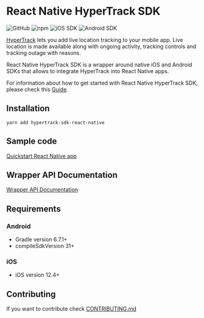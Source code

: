 # React Native HyperTrack SDK

![GitHub](https://img.shields.io/github/license/hypertrack/sdk-react-native.svg) 
![npm](https://img.shields.io/npm/v/hypertrack-sdk-react-native.svg) 
![iOS SDK](https://img.shields.io/badge/iOS%20SDK-4.14.0-brightgreen.svg) 
![Android SDK](https://img.shields.io/badge/Android%20SDK-6.4.0-brightgreen.svg)

[HyperTrack](https://www.hypertrack.com) lets you add live location tracking to your mobile app. Live location is made available along with ongoing activity, tracking controls and tracking outage with reasons.

React Native HyperTrack SDK is a wrapper around native iOS and Android SDKs that allows to integrate HyperTrack into React Native apps.

For information about how to get started with React Native HyperTrack SDK, please check this [Guide](https://www.hypertrack.com/docs/install-sdk-react-native).

## Installation

`yarn add hypertrack-sdk-react-native`

## Sample code

[Quickstart React Native app](https://github.com/hypertrack/quickstart-react-native)

## Wrapper API Documentation

[Wrapper API Documentation](https://hypertrack.github.io/sdk-react-native/)

## Requirements

### Android

- Gradle version 6.7.1+
- compileSdkVersion 31+

### iOS

- iOS version 12.4+

## Contributing

If you want to contribute check [CONTRIBUTING.md](CONTRIBUTING.md)
